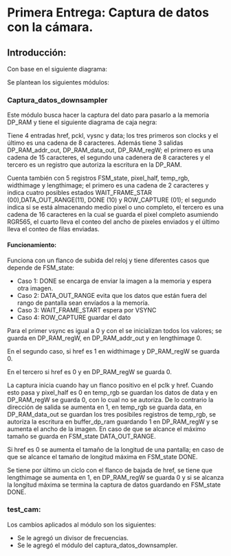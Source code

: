 # Primera Entrega: Captura de datos con la cámara.
## Introducción:

Con base en el siguiente diagrama:

Se plantean los siguientes módulos:
### Captura_datos_downsampler


Este módulo busca hacer la captura del dato para pasarlo a la memoria DP_RAM y tiene el siguiente diagrama de caja negra:

Tiene 4 entradas href, pckl, vysnc y data; los tres primeros son clocks y el último es una cadena de 8 caracteres. Además tiene 3 salidas DP_RAM_addr_out, DP_RAM_data_out, DP_RAM_regW; el primero es una cadena de 15 caracteres, el segundo una cadenera de 8 caracteres y el tercero es un registro que autoriza la escritura en la DP_RAM. 

Cuenta también con 5 registros FSM_state, pixel_half, temp_rgb, widthimage y  lengthimage; el primero es una cadena de 2 caracteres y indica cuatro posibles estados WAIT_FRAME_STAR (00),DATA_OUT_RANGE(11), DONE (10) y ROW_CAPTURE (01); el segundo indica si se está almacenando medio pixel o uno completo, el tercero es una cadena de 16 caracteres en la cual se guarda el pixel completo asumiendo RGR565, el cuarto lleva el conteo del ancho de pixeles enviados y el último lleva el conteo de filas enviadas. 

#### Funcionamiento:

Funciona con un flanco de subida del reloj y tiene diferentes casos que depende de FSM_state: 
- Caso 1: DONE se encarga de enviar la imagen a la memoria y espera otra imagen. 
- Caso 2: DATA_OUT_RANGE evita que los datos que están fuera del rango de pantalla sean envíados a la memoría. 
- Caso 3: WAIT_FRAME_START espera por VSYNC
- Caso 4: ROW_CAPTURE guardar el dato

Para el primer vsync es igual a 0 y con el se inicializan todos los valores; se guarda en DP_RAM_regW, en DP_RAM_addr_out y en lengthimage 0. 

En el segundo caso, si href es 1 en widthimage y DP_RAM_regW se guarda 0.

En el tercero si href es 0 y en DP_RAM_regW se guarda 0. 

La captura inicia cuando hay un flanco positivo en el pclk y href. Cuando esto pasa y pixel_half es 0 en temp_rgb se guardan los datos de data y en DP_RAM_regW se guarda 0, con lo cual no se autoriza. De lo contrario la dirección de salida se aumenta en 1, en temp_rgb se guarda data, en DP_RAM_data_out se guardan los tres posibiles registros de temp_rgb, se autoriza la escritura en buffer_dp_ram guardando 1 en DP_RAM_regW y se aumenta el ancho de la imagen. En caso de que se alcance el máximo tamaño se guarda en FSM_state DATA_OUT_RANGE.

Si href es 0 se aumenta el tamaño de la longitud de una pantalla; en caso de que se alcance el tamaño de longitud máxima en 
FSM_state DONE. 
 
Se tiene por último un ciclo con el flanco de bajada de href, se tiene que lengthimage se aumenta en 1, en DP_RAM_regW se guarda 0 y si se alcanza la longitud máxima se termina la captura de datos guardando en FSM_state DONE. 

### test_cam:
Los cambios aplicados al módulo son los siguientes:

- Se le agregó un divisor de frecuencias.
- Se le agregó el módulo del captura_datos_downsampler.
